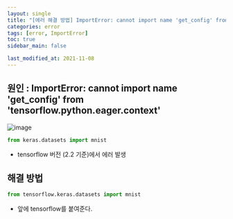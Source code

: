 ```yaml
---
layout: single
title: "[에러 해결 방법] ImportError: cannot import name 'get_config' from 'tensorflow.python.eager.context'"
categories: error
tags: [error, ImportError]
toc: true
sidebar_main: false

last_modified_at: 2021-11-08
---
```


## 원인 : ImportError: cannot import name 'get_config' from 'tensorflow.python.eager.context'

![image](https://user-images.githubusercontent.com/78655692/140678193-1d8873d5-a2f5-48e0-bd46-8c1b5a5c6545.png)

```python
from keras.datasets import mnist
```

- tensorflow 버전 (2.2 기준)에서 에러 발생

## 해결 방법 

```python
from tensorflow.keras.datasets import mnist
```

- 앞에 tensorflow를 붙여준다.